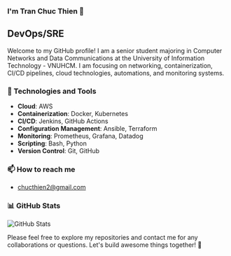 ### I'm Tran Chuc Thien 👋

## DevOps/SRE

Welcome to my GitHub profile! I am a senior student majoring in Computer Networks and Data Communications at the University of
Information Technology - VNUHCM. I am focusing on networking, containerization, CI/CD pipelines, cloud
technologies, automations, and monitoring systems.

### 🔧 Technologies and Tools

- **Cloud**: AWS
- **Containerization**: Docker, Kubernetes
- **CI/CD**: Jenkins, GitHub Actions
- **Configuration Management**: Ansible, Terraform
- **Monitoring**: Prometheus, Grafana, Datadog
- **Scripting**: Bash, Python
- **Version Control**: Git, GitHub

### 📫 How to reach me

- chucthien2@gmail.com


### 📊 GitHub Stats

![GitHub Stats](https://github-readme-stats.vercel.app/api?username=mhmdio&show_icons=true&theme=radical)

Please feel free to explore my repositories and contact me for any collaborations or questions. Let's build awesome things together! 🚀
